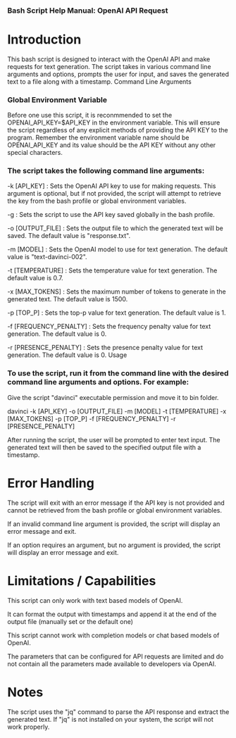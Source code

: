 ### Bash Script Help Manual: OpenAI API Request
# Introduction

This bash script is designed to interact with the OpenAI API and make requests for text generation. The script takes in various command line arguments and options, prompts the user for input, and saves the generated text to a file along with a timestamp.
Command Line Arguments

### Global Environment Variable

Before one use this script, it is reconmmended to set the OPENAI_API_KEY=$API_KEY in the environment variable. This will ensure the script regardless of any explicit methods of providing the API KEY to the program. Remember the environment variable name should be OPENAI_API_KEY and its value should be the API KEY without any other special characters.

### The script takes the following command line arguments:

-k [API_KEY] : Sets the OpenAI API key to use for making requests. This argument is optional, but if not provided, the script will attempt to retrieve the key from the bash profile or global environment variables.

-g : Sets the script to use the API key saved globally in the bash profile.

-o [OUTPUT_FILE] : Sets the output file to which the generated text will be saved. The default value is "response.txt".

-m [MODEL] : Sets the OpenAI model to use for text generation. The default value is "text-davinci-002".

-t [TEMPERATURE] : Sets the temperature value for text generation. The default value is 0.7.

-x [MAX_TOKENS] : Sets the maximum number of tokens to generate in the generated text. The default value is 1500.

-p [TOP_P] : Sets the top-p value for text generation. The default value is 1.

-f [FREQUENCY_PENALTY] : Sets the frequency penalty value for text generation. The default value is 0.

-r [PRESENCE_PENALTY] : Sets the presence penalty value for text generation. The default value is 0.
Usage

### To use the script, run it from the command line with the desired command line arguments and options. For example:

Give the script "davinci" executable permission and move it to bin folder.

davinci -k [API_KEY] -o [OUTPUT_FILE] -m [MODEL] -t [TEMPERATURE] -x [MAX_TOKENS] -p [TOP_P] -f [FREQUENCY_PENALTY] -r [PRESENCE_PENALTY]

After running the script, the user will be prompted to enter text input. The generated text will then be saved to the specified output file with a timestamp.

# Error Handling

The script will exit with an error message if the API key is not provided and cannot be retrieved from the bash profile or global environment variables.

If an invalid command line argument is provided, the script will display an error message and exit.

If an option requires an argument, but no argument is provided, the script will display an error message and exit.

# Limitations / Capabilities

This script can only work with text based models of OpenAI.

It can format the output with timestamps and append it at the end of the output file (manually set or the default one)

This script cannot work with completion models or chat based models of OpenAI.

The parameters that can be configured for API requests are limited and do not contain all the parameters made available to developers via OpenAI.

# Notes

The script uses the "jq" command to parse the API response and extract the generated text. If "jq" is not installed on your system, the script will not work properly.
